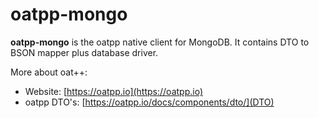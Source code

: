 # oatpp-mongo

**oatpp-mongo** is the oatpp native client for MongoDB. It contains DTO to BSON mapper plus database driver.

More about oat++:
- Website: [https://oatpp.io](https://oatpp.io)
- oatpp DTO's: [https://oatpp.io/docs/components/dto/](DTO)

